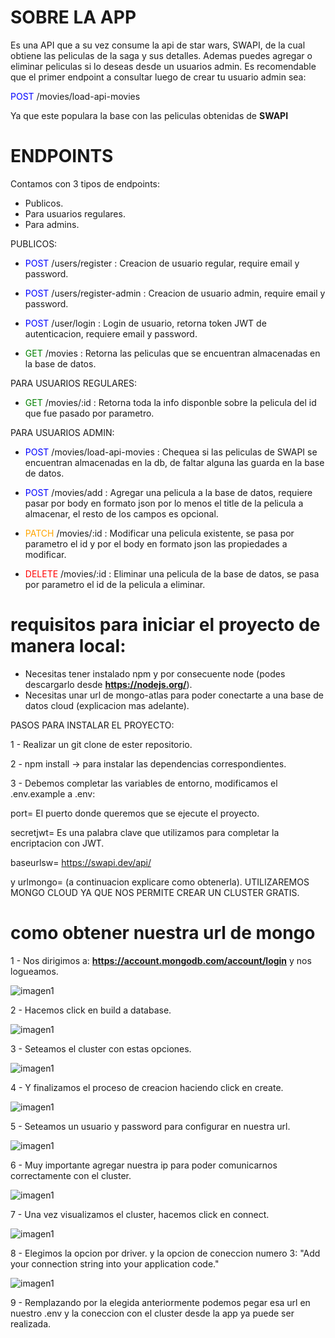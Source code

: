 # SOBRE LA APP

Es una API que a su vez consume la api de star wars, SWAPI, de la cual obtiene las peliculas de la saga y sus detalles. Ademas puedes agregar o eliminar peliculas si lo deseas desde un usuarios admin.
Es recomendable que el primer endpoint a consultar luego de crear tu usuario admin sea:

<span style="color:blue">POST</span> /movies/load-api-movies

Ya que este populara la base con las peliculas obtenidas de **SWAPI**

# ENDPOINTS

Contamos con 3 tipos de endpoints:

- Publicos.
- Para usuarios regulares.
- Para admins.

PUBLICOS:

- <span style="color:blue">POST</span> /users/register : Creacion de usuario regular, require email y password.

- <span style="color:blue">POST</span> /users/register-admin : Creacion de usuario admin, require email y password.

- <span style="color:blue">POST</span> /user/login : Login de usuario, retorna token JWT de autenticacion, requiere email y password.

- <span style="color:green">GET</span> /movies : Retorna las peliculas que se encuentran almacenadas en la base de datos.

PARA USUARIOS REGULARES:

- <span style="color:green">GET</span> /movies/:id : Retorna toda la info disponble sobre la pelicula del id que fue pasado por parametro.

PARA USUARIOS ADMIN:

- <span style="color:blue">POST</span> /movies/load-api-movies : Chequea si las peliculas de SWAPI se encuentran almacenadas en la db, de faltar alguna las guarda en la base de datos.

- <span style="color:blue">POST</span> /movies/add : Agregar una pelicula a la base de datos, requiere pasar por body en formato json por lo menos el title de la pelicula a almacenar, el resto de los campos es opcional.

- <span style="color:orange">PATCH</span> /movies/:id : Modificar una pelicula existente, se pasa por parametro el id y por el body en formato json las propiedades a modificar.

- <span style="color:red">DELETE</span> /movies/:id : Eliminar una pelicula de la base de datos, se pasa por parametro el id de la pelicula a eliminar.

# requisitos para iniciar el proyecto de manera local:

- Necesitas tener instalado npm y por consecuente node (podes descargarlo desde **https://nodejs.org/**).
- Necesitas unar url de mongo-atlas para poder conectarte a una base de datos cloud (explicacion mas adelante).

PASOS PARA INSTALAR EL PROYECTO:

1 - Realizar un git clone de ester repositorio.

2 - npm install -> para instalar las dependencias correspondientes.

3 - Debemos completar las variables de entorno, modificamos el .env.example a .env:

port= El puerto donde queremos que se ejecute el proyecto.

secretjwt= Es una palabra clave que utilizamos para completar la encriptacion con JWT.

baseurlsw= https://swapi.dev/api/

y urlmongo= (a continuacion explicare como obtenerla).
UTILIZAREMOS MONGO CLOUD YA QUE NOS PERMITE CREAR UN CLUSTER GRATIS.

# como obtener nuestra url de mongo

1 - Nos dirigimos a: **https://account.mongodb.com/account/login** y nos logueamos.

![imagen1](./src/assets/md/imagen0.png)

2 - Hacemos click en build a database.

![imagen1](./src/assets/md/imagen1.png)

3 - Seteamos el cluster con estas opciones.

![imagen1](./src/assets/md/imagen2.png)

4 - Y finalizamos el proceso de creacion haciendo click en create.

![imagen1](./src/assets/md/imagen3.png)

5 - Seteamos un usuario y password para configurar en nuestra url.

![imagen1](./src/assets/md/imagen4.png)

6 - Muy importante agregar nuestra ip para poder comunicarnos correctamente con el cluster.

![imagen1](./src/assets/md/imagen5.png)

7 - Una vez visualizamos el cluster, hacemos click en connect.

![imagen1](./src/assets/md/imagen6.png)

8 - Elegimos la opcion por driver. y la opcion de coneccion numero 3: "Add your connection string into your application code."

![imagen1](./src/assets/md/imagen7.png)

9 - Remplazando <password> por la elegida anteriormente podemos pegar esa url en nuestro .env y la coneccion con el cluster desde la app ya puede ser realizada.
